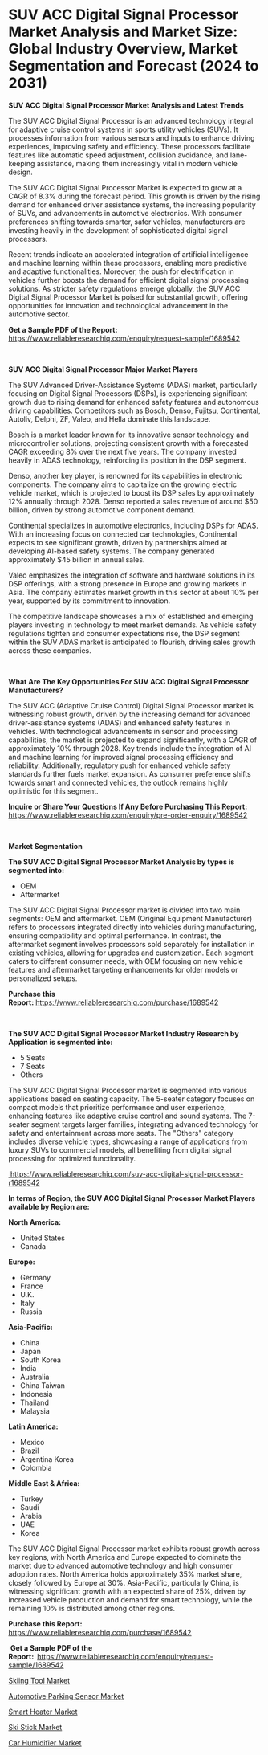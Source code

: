 <p><h1>SUV ACC Digital Signal Processor Market Analysis and Market Size: Global Industry Overview, Market Segmentation and Forecast (2024 to 2031)</h1></p><p><strong>SUV ACC Digital Signal Processor Market Analysis and Latest Trends</strong></p>
<p><p>The SUV ACC Digital Signal Processor is an advanced technology integral for adaptive cruise control systems in sports utility vehicles (SUVs). It processes information from various sensors and inputs to enhance driving experiences, improving safety and efficiency. These processors facilitate features like automatic speed adjustment, collision avoidance, and lane-keeping assistance, making them increasingly vital in modern vehicle design.</p><p>The SUV ACC Digital Signal Processor Market is expected to grow at a CAGR of 8.3% during the forecast period. This growth is driven by the rising demand for enhanced driver assistance systems, the increasing popularity of SUVs, and advancements in automotive electronics. With consumer preferences shifting towards smarter, safer vehicles, manufacturers are investing heavily in the development of sophisticated digital signal processors.</p><p>Recent trends indicate an accelerated integration of artificial intelligence and machine learning within these processors, enabling more predictive and adaptive functionalities. Moreover, the push for electrification in vehicles further boosts the demand for efficient digital signal processing solutions. As stricter safety regulations emerge globally, the SUV ACC Digital Signal Processor Market is poised for substantial growth, offering opportunities for innovation and technological advancement in the automotive sector.</p></p>
<p><strong>Get a Sample PDF of the Report:&nbsp;</strong> <a href="https://www.reliableresearchiq.com/enquiry/request-sample/1689542?utm_campaign=1578&utm_medium=2&utm_source=Github&utm_content=ia&utm_term=17102024&utm_id=suv-acc-digital-signal-processor">https://www.reliableresearchiq.com/enquiry/request-sample/1689542</a></p>
<p>&nbsp;</p>
<p><strong>SUV ACC Digital Signal Processor Major Market Players</strong></p>
<p><p>The SUV Advanced Driver-Assistance Systems (ADAS) market, particularly focusing on Digital Signal Processors (DSPs), is experiencing significant growth due to rising demand for enhanced safety features and autonomous driving capabilities. Competitors such as Bosch, Denso, Fujitsu, Continental, Autoliv, Delphi, ZF, Valeo, and Hella dominate this landscape.</p><p>Bosch is a market leader known for its innovative sensor technology and microcontroller solutions, projecting consistent growth with a forecasted CAGR exceeding 8% over the next five years. The company invested heavily in ADAS technology, reinforcing its position in the DSP segment.</p><p>Denso, another key player, is renowned for its capabilities in electronic components. The company aims to capitalize on the growing electric vehicle market, which is projected to boost its DSP sales by approximately 12% annually through 2028. Denso reported a sales revenue of around $50 billion, driven by strong automotive component demand.</p><p>Continental specializes in automotive electronics, including DSPs for ADAS. With an increasing focus on connected car technologies, Continental expects to see significant growth, driven by partnerships aimed at developing AI-based safety systems. The company generated approximately $45 billion in annual sales.</p><p>Valeo emphasizes the integration of software and hardware solutions in its DSP offerings, with a strong presence in Europe and growing markets in Asia. The company estimates market growth in this sector at about 10% per year, supported by its commitment to innovation.</p><p>The competitive landscape showcases a mix of established and emerging players investing in technology to meet market demands. As vehicle safety regulations tighten and consumer expectations rise, the DSP segment within the SUV ADAS market is anticipated to flourish, driving sales growth across these companies.</p></p>
<p>&nbsp;</p>
<p><strong>What Are The Key Opportunities For SUV ACC Digital Signal Processor Manufacturers?</strong></p>
<p><p>The SUV ACC (Adaptive Cruise Control) Digital Signal Processor market is witnessing robust growth, driven by the increasing demand for advanced driver-assistance systems (ADAS) and enhanced safety features in vehicles. With technological advancements in sensor and processing capabilities, the market is projected to expand significantly, with a CAGR of approximately 10% through 2028. Key trends include the integration of AI and machine learning for improved signal processing efficiency and reliability. Additionally, regulatory push for enhanced vehicle safety standards further fuels market expansion. As consumer preference shifts towards smart and connected vehicles, the outlook remains highly optimistic for this segment.</p></p>
<p><strong>Inquire or Share Your Questions If Any Before Purchasing This Report:</strong> <a href="https://www.reliableresearchiq.com/enquiry/pre-order-enquiry/1689542?utm_campaign=1578&utm_medium=2&utm_source=Github&utm_content=ia&utm_term=17102024&utm_id=suv-acc-digital-signal-processor">https://www.reliableresearchiq.com/enquiry/pre-order-enquiry/1689542</a></p>
<p>&nbsp;</p>
<p><strong>Market Segmentation</strong></p>
<p><strong>The SUV ACC Digital Signal Processor Market Analysis by types is segmented into:</strong></p>
<p><ul><li>OEM</li><li>Aftermarket</li></ul></p>
<p><p>The SUV ACC Digital Signal Processor market is divided into two main segments: OEM and aftermarket. OEM (Original Equipment Manufacturer) refers to processors integrated directly into vehicles during manufacturing, ensuring compatibility and optimal performance. In contrast, the aftermarket segment involves processors sold separately for installation in existing vehicles, allowing for upgrades and customization. Each segment caters to different consumer needs, with OEM focusing on new vehicle features and aftermarket targeting enhancements for older models or personalized setups.</p></p>
<p><strong>Purchase this Report:&nbsp;</strong><a href="https://www.reliableresearchiq.com/purchase/1689542?utm_campaign=1578&utm_medium=2&utm_source=Github&utm_content=ia&utm_term=17102024&utm_id=suv-acc-digital-signal-processor">https://www.reliableresearchiq.com/purchase/1689542</a></p>
<p>&nbsp;</p>
<p><strong>The SUV ACC Digital Signal Processor Market Industry Research by Application is segmented into:</strong></p>
<p><ul><li>5 Seats</li><li>7 Seats</li><li>Others</li></ul></p>
<p><p>The SUV ACC Digital Signal Processor market is segmented into various applications based on seating capacity. The 5-seater category focuses on compact models that prioritize performance and user experience, enhancing features like adaptive cruise control and sound systems. The 7-seater segment targets larger families, integrating advanced technology for safety and entertainment across more seats. The "Others" category includes diverse vehicle types, showcasing a range of applications from luxury SUVs to commercial models, all benefiting from digital signal processing for optimized functionality.</p></p>
<p><a href="https://www.reliableresearchiq.com/suv-acc-digital-signal-processor-r1689542?utm_campaign=1578&utm_medium=2&utm_source=Github&utm_content=ia&utm_term=17102024&utm_id=suv-acc-digital-signal-processor">&nbsp;https://www.reliableresearchiq.com/suv-acc-digital-signal-processor-r1689542</a></p>
<p><strong>In terms of Region, the SUV ACC Digital Signal Processor Market Players available by Region are:</strong></p>
<p>
    <p> <strong> North America: </strong>
        <ul>
            <li>United States</li>
            <li>Canada</li>
        </ul>
        </p> 
    <p> <strong> Europe: </strong>
        <ul>
            <li>Germany</li>
            <li>France</li>
            <li>U.K.</li>
            <li>Italy</li>
            <li>Russia</li>
        </ul>
        </p> 
    <p> <strong> Asia-Pacific: </strong>
        <ul>
            <li>China</li>
            <li>Japan</li>
            <li>South Korea</li>
            <li>India</li>
            <li>Australia</li>
            <li>China Taiwan</li>
            <li>Indonesia</li>
            <li>Thailand</li>
            <li>Malaysia</li>
        </ul>
        </p> 
    <p> <strong> Latin America: </strong>
        <ul>
            <li>Mexico</li>
            <li>Brazil</li>
            <li>Argentina Korea</li>
            <li>Colombia</li>
        </ul>
        </p> 
    <p> <strong> Middle East & Africa: </strong>
        <ul>
            <li>Turkey</li>
            <li>Saudi</li>
            <li>Arabia</li>
            <li>UAE</li>
            <li>Korea</li>
        </ul>
    </p>
    </p>
<p><p>The SUV ACC Digital Signal Processor market exhibits robust growth across key regions, with North America and Europe expected to dominate the market due to advanced automotive technology and high consumer adoption rates. North America holds approximately 35% market share, closely followed by Europe at 30%. Asia-Pacific, particularly China, is witnessing significant growth with an expected share of 25%, driven by increased vehicle production and demand for smart technology, while the remaining 10% is distributed among other regions.</p></p>
<p><strong>Purchase this Report: </strong><a href="https://www.reliableresearchiq.com/purchase/1689542?utm_campaign=1578&utm_medium=2&utm_source=Github&utm_content=ia&utm_term=17102024&utm_id=suv-acc-digital-signal-processor">https://www.reliableresearchiq.com/purchase/1689542</a></p>
<p>&nbsp;<strong>Get a Sample PDF of the Report:&nbsp;&nbsp;</strong><a href="https://www.reliableresearchiq.com/enquiry/request-sample/1689542?utm_campaign=1578&utm_medium=2&utm_source=Github&utm_content=ia&utm_term=17102024&utm_id=suv-acc-digital-signal-processor">https://www.reliableresearchiq.com/enquiry/request-sample/1689542</a></p>
<p><strong></strong></p>
<p><p><a href="https://www.linkedin.com/pulse/skiing-tool-market-size-share-trends-analysis-report-end-use-shopping-k63gc?utm_campaign=1578&utm_medium=2&utm_source=Github&utm_content=ia&utm_term=17102024&utm_id=suv-acc-digital-signal-processor">Skiing Tool Market</a></p><p><a href="https://github.com/SamiaChowdhury801/Market-Research-Report-List-1/blob/main/automotive-parking-sensor-market.md?utm_campaign=1578&utm_medium=2&utm_source=Github&utm_content=ia&utm_term=17102024&utm_id=suv-acc-digital-signal-processor">Automotive Parking Sensor Market</a></p><p><a href="https://www.linkedin.com/pulse/insights-smart-heater-market-size-which-expanding-127-jpbkc?utm_campaign=1578&utm_medium=2&utm_source=Github&utm_content=ia&utm_term=17102024&utm_id=suv-acc-digital-signal-processor">Smart Heater Market</a></p><p><a href="https://www.linkedin.com/pulse/ski-stick-market-global-trends-forecast-2024-2031-dr9qc?utm_campaign=1578&utm_medium=2&utm_source=Github&utm_content=ia&utm_term=17102024&utm_id=suv-acc-digital-signal-processor">Ski Stick Market</a></p><p><a href="https://www.linkedin.com/pulse/regional-adaptations-global-car-humidifier-market-trends-azp8c?utm_campaign=1578&utm_medium=2&utm_source=Github&utm_content=ia&utm_term=17102024&utm_id=suv-acc-digital-signal-processor">Car Humidifier Market</a></p></p>